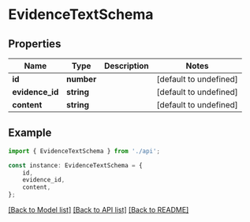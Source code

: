 # EvidenceTextSchema


## Properties

Name | Type | Description | Notes
------------ | ------------- | ------------- | -------------
**id** | **number** |  | [default to undefined]
**evidence_id** | **string** |  | [default to undefined]
**content** | **string** |  | [default to undefined]

## Example

```typescript
import { EvidenceTextSchema } from './api';

const instance: EvidenceTextSchema = {
    id,
    evidence_id,
    content,
};
```

[[Back to Model list]](../README.md#documentation-for-models) [[Back to API list]](../README.md#documentation-for-api-endpoints) [[Back to README]](../README.md)
